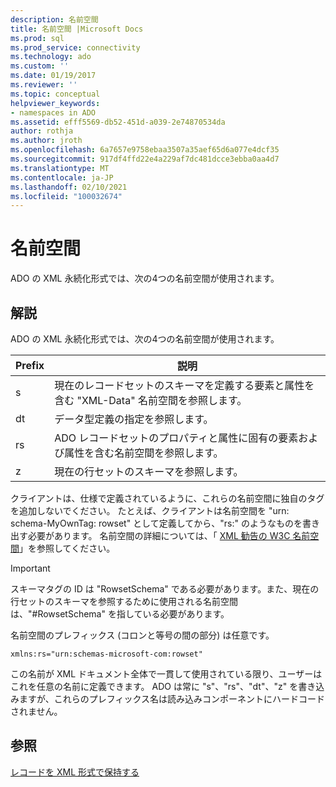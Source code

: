 ```yaml
---
description: 名前空間
title: 名前空間 |Microsoft Docs
ms.prod: sql
ms.prod_service: connectivity
ms.technology: ado
ms.custom: ''
ms.date: 01/19/2017
ms.reviewer: ''
ms.topic: conceptual
helpviewer_keywords:
- namespaces in ADO
ms.assetid: efff5569-db52-451d-a039-2e74870534da
author: rothja
ms.author: jroth
ms.openlocfilehash: 6a7657e9758ebaa3507a35aef65d6a077e4dcf35
ms.sourcegitcommit: 917df4ffd22e4a229af7dc481dcce3ebba0aa4d7
ms.translationtype: MT
ms.contentlocale: ja-JP
ms.lasthandoff: 02/10/2021
ms.locfileid: "100032674"
---
```

# <a name="namespaces"></a>名前空間
ADO の XML 永続化形式では、次の4つの名前空間が使用されます。  
  
## <a name="remarks"></a>解説  
 ADO の XML 永続化形式では、次の4つの名前空間が使用されます。  
  
|Prefix|説明|  
|------------|-----------------|  
|s|現在のレコードセットのスキーマを定義する要素と属性を含む "XML-Data" 名前空間を参照します。|  
|dt|データ型定義の指定を参照します。|  
|rs|ADO レコードセットのプロパティと属性に固有の要素および属性を含む名前空間を参照します。|  
|z|現在の行セットのスキーマを参照します。|  
  
 クライアントは、仕様で定義されているように、これらの名前空間に独自のタグを追加しないでください。 たとえば、クライアントは名前空間を "urn: schema-MyOwnTag: rowset" として定義してから、"rs:" のようなものを書き出す必要があります。 名前空間の詳細については、「 [XML 勧告の W3C 名前空間](http://www.w3.org/TR/REC-xml-names/)」を参照してください。  
  
> [!IMPORTANT]
>  スキーマタグの ID は "RowsetSchema" である必要があります。また、現在の行セットのスキーマを参照するために使用される名前空間は、"#RowsetSchema" を指している必要があります。  
  
 名前空間のプレフィックス (コロンと等号の間の部分) は任意です。  
  
```  
xmlns:rs="urn:schemas-microsoft-com:rowset"  
```  
  
 この名前が XML ドキュメント全体で一貫して使用されている限り、ユーザーはこれを任意の名前に定義できます。 ADO は常に "s"、"rs"、"dt"、"z" を書き込みますが、これらのプレフィックス名は読み込みコンポーネントにハードコードされません。  
  
## <a name="see-also"></a>参照  
 [レコードを XML 形式で保持する](./persisting-records-in-xml-format.md)